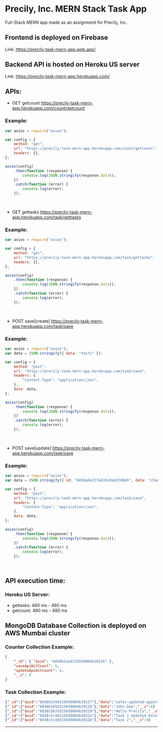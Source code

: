 # Precily, Inc. MERN Stack Task App

Full-Stack MERN app made as an assignment for Precily, Inc.

## Frontend is deployed on Firebase

Link: https://precily-task-mern-app.web.app/

## Backend API is hosted on Heroku US server

Link: https://precily-task-mern-app.herokuapp.com/

## APIs:

- GET getcount https://precily-task-mern-app.herokuapp.com/count/getcount

### Example:

```javascript
var axios = require("axios");

var config = {
	method: "get",
	url: "https://precily-task-mern-app.herokuapp.com/count/getcount",
	headers: {},
};

axios(config)
	.then(function (response) {
		console.log(JSON.stringify(response.data));
	})
	.catch(function (error) {
		console.log(error);
	});
```

<br>

- GET gettasks https://precily-task-mern-app.herokuapp.com/task/gettasks

### Example:

```javascript
var axios = require("axios");

var config = {
	method: "get",
	url: "https://precily-task-mern-app.herokuapp.com/task/gettasks",
	headers: {},
};

axios(config)
	.then(function (response) {
		console.log(JSON.stringify(response.data));
	})
	.catch(function (error) {
		console.log(error);
	});
```

<br>

- POST save[create] https://precily-task-mern-app.herokuapp.com/task/save

### Example:

```javascript
var axios = require("axios");
var data = JSON.stringify({ data: "test1" });

var config = {
	method: "post",
	url: "https://precily-task-mern-app.herokuapp.com/task/save",
	headers: {
		"Content-Type": "application/json",
	},
	data: data,
};

axios(config)
	.then(function (response) {
		console.log(JSON.stringify(response.data));
	})
	.catch(function (error) {
		console.log(error);
	});
```

<br>

- POST save[update] https://precily-task-mern-app.herokuapp.com/task/save

### Example:

```javascript
var axios = require("axios");
var data = JSON.stringify({ id: "6036abe227e431e9ab2360eb", data: "changed" });

var config = {
	method: "post",
	url: "https://precily-task-mern-app.herokuapp.com/task/save",
	headers: {
		"Content-Type": "application/json",
	},
	data: data,
};

axios(config)
	.then(function (response) {
		console.log(JSON.stringify(response.data));
	})
	.catch(function (error) {
		console.log(error);
	});
```

<br>

## API execution time:

### Heroku US Server:

- gettasks: 460 ms - 480 ms
- getcount: 460 ms - 480 ms

## MongoDB Database Collection is deployed on AWS Mumbai cluster

### Counter Collection Example:

```json
{
	"_id": { "$oid": "6038b14ad315650004b39226" },
	"saveApiHitCount": 5,
	"updateApiHitCount": 4,
	"__v": 0
}
```

### Task Collection Example:

```json
{"_id":{"$oid":"6038b159d315650004b39227"},"data":"zafar-updated-again","__v":0}
{"_id":{"$oid":"6038b165d315650004b39228"},"data":"John Doe","__v":0}
{"_id":{"$oid":"6038c5b7d315650004b39229"},"data":"Hello Precily","__v":0}
{"_id":{"$oid":"6038c5c9d315650004b3922a"},"data":"Task 1 Updated Once","__v":0}
{"_id":{"$oid":"6038c5cdd315650004b3922b"},"data":"Task 2","__v":0}

```

---
